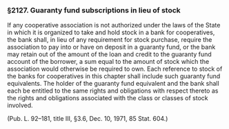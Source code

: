 ### §2127. Guaranty fund subscriptions in lieu of stock ###

If any cooperative association is not authorized under the laws of the State in which it is organized to take and hold stock in a bank for cooperatives, the bank shall, in lieu of any requirement for stock purchase, require the association to pay into or have on deposit in a guaranty fund, or the bank may retain out of the amount of the loan and credit to the guaranty fund account of the borrower, a sum equal to the amount of stock which the association would otherwise be required to own. Each reference to stock of the banks for cooperatives in this chapter shall include such guaranty fund equivalents. The holder of the guaranty fund equivalent and the bank shall each be entitled to the same rights and obligations with respect thereto as the rights and obligations associated with the class or classes of stock involved.

(Pub. L. 92–181, title III, §3.6, Dec. 10, 1971, 85 Stat. 604.)